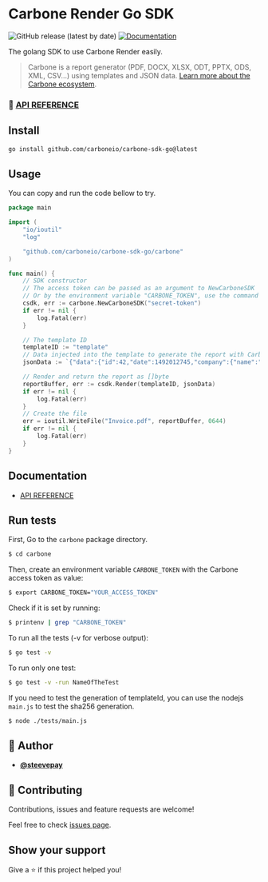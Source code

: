 # Carbone Render Go SDK
![GitHub release (latest by date)](https://img.shields.io/github/v/release/carboneio/carbone-sdk-go?style=for-the-badge)
[![Documentation](https://img.shields.io/badge/documentation-yes-brightgreen.svg?style=for-the-badge)](./API-REFERENCE.md)

The golang SDK to use Carbone Render easily.

> Carbone is a report generator (PDF, DOCX, XLSX, ODT, PPTX, ODS, XML, CSV...) using templates and JSON data.
[Learn more about the Carbone ecosystem](https://carbone.io/documentation.html).

### 🔖 [API REFERENCE](./API-REFERENCE.md)

## Install

```sh
go install github.com/carboneio/carbone-sdk-go@latest
```

## Usage

You can copy and run the code bellow to try.
```go
package main

import (
	"io/ioutil"
	"log"

	"github.com/carboneio/carbone-sdk-go/carbone"
)

func main() {
	// SDK constructor
	// The access token can be passed as an argument to NewCarboneSDK
	// Or by the environment variable "CARBONE_TOKEN", use the command "export CARBONE_TOKEN=secret-token"
	csdk, err := carbone.NewCarboneSDK("secret-token")
	if err != nil {
		log.Fatal(err)
	}

	// The template ID
	templateID := "template"
	// Data injected into the template to generate the report with Carbone
	jsonData := `{"data":{"id":42,"date":1492012745,"company":{"name":"myCompany","address":"here","city":"Notfar","postalCode":123456},"customer":{"name":"myCustomer","address":"there","city":"Faraway","postalCode":654321},"products":[{"name":"product 1","priceUnit":0.1,"quantity":10,"priceTotal":1}],"total":140},"convertTo":"pdf"}`

	// Render and return the report as []byte
	reportBuffer, err := csdk.Render(templateID, jsonData)
	if err != nil {
		log.Fatal(err)
	}
	// Create the file
	err = ioutil.WriteFile("Invoice.pdf", reportBuffer, 0644)
	if err != nil {
		log.Fatal(err)
	}
}
```
## Documentation
- [API REFERENCE](./API-REFERENCE.md)

## Run tests
First, Go to the `carbone` package directory.
```bash
$ cd carbone
```
Then, create an environment variable `CARBONE_TOKEN` with the Carbone access token as value:
```bash
$ export CARBONE_TOKEN="YOUR_ACCESS_TOKEN"
```
Check if it is set by running:
```bash
$ printenv | grep "CARBONE_TOKEN"
```
To run all the tests (-v for verbose output):
```bash
$ go test -v
```
To run only one test:
```bash
$ go test -v -run NameOfTheTest
```
If you need to test the generation of templateId, you can use the nodejs `main.js` to test the sha256 generation.
```bash
$ node ./tests/main.js
```

## 👤 Author

- [**@steevepay**](https://github.com/steevepay)

## 🤝 Contributing

Contributions, issues and feature requests are welcome!

Feel free to check [issues page](https://github.com/carboneio/carbone-sdk-go/issues).

## Show your support

Give a ⭐️ if this project helped you!